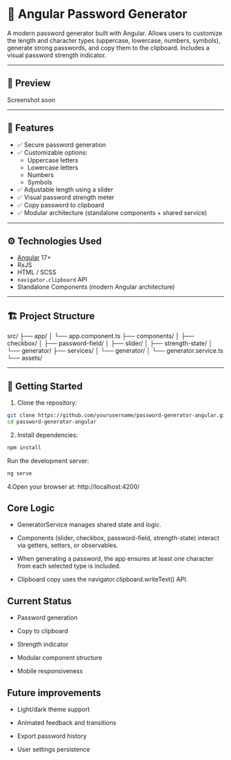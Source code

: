 # 🔐 Angular Password Generator

A modern password generator built with Angular. Allows users to customize the length and character types (uppercase, lowercase, numbers, symbols), generate strong passwords, and copy them to the clipboard. Includes a visual password strength indicator.

---

## 📸 Preview

Screenshot soon

---

## 🧩 Features

- ✅ Secure password generation
- ✅ Customizable options:
  - Uppercase letters
  - Lowercase letters
  - Numbers
  - Symbols
- ✅ Adjustable length using a slider
- ✅ Visual password strength meter
- ✅ Copy password to clipboard
- ✅ Modular architecture (standalone components + shared service)

---

## ⚙️ Technologies Used

- [Angular](https://angular.io/) 17+
- RxJS
- HTML / SCSS
- `navigator.clipboard` API
- Standalone Components (modern Angular architecture)

---

## 🏗️ Project Structure

src/
├── app/
│ └── app.component.ts
├── components/
│ ├── checkbox/
│ ├── password-field/
│ ├── slider/
│ ├── strength-state/
│ └── generator/
├── services/
│ └── generator/
│ └── generator.service.ts
└── assets/


---

## 🚀 Getting Started

1. Clone the repository:

```bash
git clone https://github.com/yourusername/password-generator-angular.git
cd password-generator-angular
```

2. Install dependencies:

```bash
npm install
```

Run the development server:

```bash
ng serve
```

4.Open your browser at:
  http://localhost:4200/

## Core Logic

* GeneratorService manages shared state and logic.

* Components (slider, checkbox, password-field, strength-state) interact via getters, setters, or observables.

* When generating a password, the app ensures at least one character from each selected type is included.

* Clipboard copy uses the navigator.clipboard.writeText() API.

## Current Status

* Password generation

* Copy to clipboard

* Strength indicator

* Modular component structure

* Mobile responsiveness

## Future improvements 

* Light/dark theme support

 * Animated feedback and transitions

 * Export password history

 * User settings persistence
